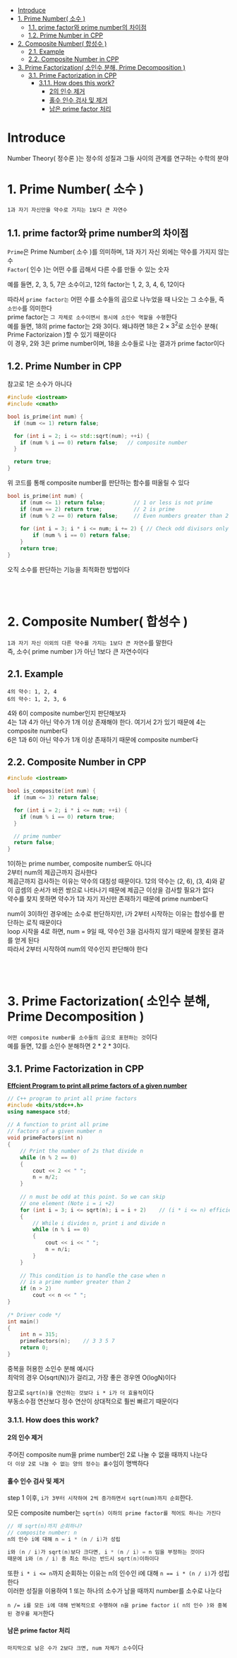 - [Introduce](#introduce)
- [1. Prime Number( 소수 )](#1-prime-number-소수-)
  - [1.1. prime factor와 prime number의 차이점](#11-prime-factor와-prime-number의-차이점)
  - [1.2. Prime Number in CPP](#12-prime-number-in-cpp)
- [2. Composite Number( 합성수 )](#2-composite-number-합성수-)
  - [2.1. Example](#21-example)
  - [2.2. Composite Number in CPP](#22-composite-number-in-cpp)
- [3. Prime Factorization( 소인수 분해, Prime Decomposition )](#3-prime-factorization-소인수-분해-prime-decomposition-)
  - [3.1. Prime Factorization in CPP](#31-prime-factorization-in-cpp)
    - [3.1.1. How does this work?](#311-how-does-this-work)
      - [2의 인수 제거](#2의-인수-제거)
      - [홀수 인수 검사 및 제거](#홀수-인수-검사-및-제거)
      - [남은 prime factor 처리](#남은-prime-factor-처리)

   

# Introduce
Number Theory( 정수론 )는 정수의 성질과 그들 사이의 관계를 연구하는 수학의 분야   


# 1. Prime Number( 소수 )
`1과 자기 자신만을 약수로 가지는 1보다 큰 자연수`   

## 1.1. prime factor와 prime number의 차이점
`Prime`은 Prime Number( 소수 )를 의미하며, 1과 자기 자신 외에는 약수를 가지지 않는 수   
`Factor`( 인수 )는 어떤 수를 곱해서 다른 수를 만들 수 있는 숫자   

예를 들면, 2, 3, 5, 7은 소수이고, 12의 factor는 1, 2, 3, 4, 6, 12이다   

따라서 `prime factor는` 어떤 수를 소수들의 곱으로 나누었을 때 나오는 그 소수들, 즉 `소인수`를 의미한다   
prime factor는 `그 자체로 소수이면서 동시에 소인수 역할을 수행`한다   
예를 들면, 18의 prime factor는 2와 3이다. 왜냐하면 18은 $2 \times 3^2$로 소인수 분해( Prime Factorizaion )할 수 있기 때문이다   
이 경우, 2와 3은 prime number이며, 18을 소수들로 나눈 결과가 prime factor이다   

## 1.2. Prime Number in CPP
참고로 1은 소수가 아니다   
```cpp
#include <iostream>
#include <cmath>

bool is_prime(int num) {
  if (num <= 1) return false;

  for (int i = 2; i <= std::sqrt(num); ++i) {
    if (num % i == 0) return false;   // composite number
  }

  return true;
}
```
위 코드를 통해 composite number를 판단하는 함수를 떠올릴 수 있다   

```cpp
bool is_prime(int num) {
    if (num <= 1) return false;         // 1 or less is not prime
    if (num == 2) return true;          // 2 is prime
    if (num % 2 == 0) return false;     // Even numbers greater than 2 are not prime
    
    for (int i = 3; i * i <= num; i += 2) { // Check odd divisors only
        if (num % i == 0) return false;
    }
    return true;
}
```
오직 소수를 판단하는 기능을 최적화한 방법이다   

<br><br>


# 2. Composite Number( 합성수 )
`1과 자기 자신 이외의 다른 약수를 가지는 1보다 큰 자연수`를 말한다   
즉, 소수( prime number )가 아닌 1보다 큰 자연수이다   

## 2.1. Example
```
4의 약수: 1, 2, 4
6의 약수: 1, 2, 3, 6
```
4와 6이 composite number인지 판단해보자   
4는 1과 4가 아닌 약수가 1개 이상 존재해야 한다. 여기서 2가 있기 때문에 4는 composite number다   
6은 1과 6이 아닌 약수가 1개 이상 존재하기 때문에 composite number다   

## 2.2. Composite Number in CPP
```cpp
#include <iostream>

bool is_composite(int num) {
  if (num <= 3) return false;

  for (int i = 2; i * i <= num; ++i) {
    if (num % i == 0) return true;
  }

  // prime number
  return false;
}
```
1이하는 prime number, composite number도 아니다   
2부터 num의 제곱근까지 검사한다   
제곱근까지 검사하는 이유는 약수의 대칭성 때문이다. 12의 약수는 (2, 6), (3, 4)와 같이 곱셈의 순서가 바뀐 쌍으로 나타나기 때문에 제곱근 이상을 검사할 필요가 없다   
약수를 찾지 못하면 약수가 1과 자기 자신만 존재하기 때문에 prime number다   

num이 3이하인 경우에는 소수로 판단하지만, i가 2부터 시작하는 이유는 합성수를 판단하는 로직 때문이다   
loop 시작을 4로 하면, num = 9일 때, 약수인 3을 검사하지 않기 때문에 잘못된 결과를 얻게 된다   
따라서 2부터 시작하여 num의 약수인지 판단해야 한다   

<br><br>


# 3. Prime Factorization( 소인수 분해, Prime Decomposition )
`어떤 composite number를 소수들의 곱으로 표현하는 것`이다   
예를 들면, 12를 소인수 분해하면 2 * 2 * 3이다.   

## 3.1. Prime Factorization in CPP
**[ Effcient Program to print all prime factors of a given number ](https://www.geeksforgeeks.org/print-all-prime-factors-of-a-given-number/)**   
```cpp
// C++ program to print all prime factors 
#include <bits/stdc++.h>
using namespace std;
 
// A function to print all prime 
// factors of a given number n 
void primeFactors(int n) 
{ 
    // Print the number of 2s that divide n 
    while (n % 2 == 0) 
    { 
        cout << 2 << " "; 
        n = n/2; 
    } 
 
    // n must be odd at this point. So we can skip 
    // one element (Note i = i +2) 
    for (int i = 3; i <= sqrt(n); i = i + 2)    // (i * i <= n) efficient code
    { 
        // While i divides n, print i and divide n 
        while (n % i == 0) 
        { 
            cout << i << " "; 
            n = n/i; 
        } 
    } 
 
    // This condition is to handle the case when n 
    // is a prime number greater than 2 
    if (n > 2) 
        cout << n << " "; 
} 
 
/* Driver code */
int main() 
{ 
    int n = 315; 
    primeFactors(n);    // 3 3 5 7
    return 0; 
} 
```
중복을 허용한 소인수 분해 예시다   
최악의 경우 O(sqrt(N))가 걸리고, 가장 좋은 경우엔 O(logN)이다   

참고로 `sqrt(n)을 연산하는 것보다 i * i가 더 효율적`이다   
부동소수점 연산보다 정수 연산이 상대적으로 훨씬 빠르기 때문이다   

### 3.1.1. How does this work?
#### 2의 인수 제거
주어진 composite num을 prime number인 2로 나눌 수 없을 때까지 나눈다   
`더 이상 2로 나눌 수 없는 양의 정수는 홀수`임이 명백하다   

#### 홀수 인수 검사 및 제거
step 1 이후, `i가 3부터 시작하여 2씩 증가하면서 sqrt(num)까지 순회`한다.   

모든 composite number는 `sqrt(n) 이하의 prime factor를 적어도 하나는 가진다`   
```cpp
// 왜 sqrt(n)까지 순회하나?
// composite number: n
n의 인수 i에 대해 n = i * (n / i)가 성립

i와 (n / i)가 sqrt(n)보다 크다면, i * (n / i) = n 임을 부정하는 것이다
때문에 i와 (n / i) 중 최소 하나는 반드시 sqrt(n)이하이다
```
또한 `i * i <= n`까지 순회하는 이유는 n의 인수인 i에 대해 `n == i * (n / i)`가 성립한다   
이러한 성질을 이용하여 1 또는 하나의 소수가 남을 때까지 number를 소수로 나눈다   

`n /= i를 모든 i에 대해 반복적으로 수행하여 n을 prime factor i( n의 인수 )와 중복된 경우를 제거`한다

#### 남은 prime factor 처리
`마지막으로 남은 수가 2보다 크면, num 자체가 소수`이다   
